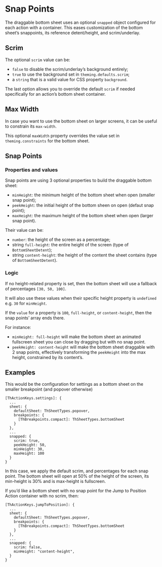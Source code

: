 # Snap Points

The draggable bottom sheet uses an optional `snapped` object configured for each action with a container. This eases customization of the bottom sheet’s snappoints, its reference detent/height, and scrim/underlay. 

## Scrim

The optional `scrim` value can be: 

- `false` to disable the scrim/underlay’s background entirely;
- `true` to use the background set in `theming.defaults.scrim`;
- a `string` that is a valid value for CSS property `background`.

The last option allows you to override the default `scrim` if needed specifically for an action’s bottom sheet container.

## Max Width

In case you want to use the bottom sheet on larger screens, it can be useful to constrain its `max-width`. 

This optional `maxWidth` property overrides the value set in `theming.constraints` for the bottom sheet.

## Snap Points

### Properties and values

Snap points are using 3 optional properties to build the draggable bottom sheet:

- `minHeight`: the minimum height of the bottom sheet when open (smaller snap point);
- `peekHeight`: the initial height of the bottom sheen on open (defaut snap point);
- `maxHeight`: the maximum height of the bottom sheet when open (larger snap point).

Their value can be:

- `number`: the height of the screen as a percentage;
- string `full-height`: the entire height of the screen (type of `BottomSheetDetent`);
- string `content-height`: the height of the content the sheet contains (type of `BottomSheetDetent`).

### Logic

If no height-related property is set, then the bottom sheet will use a fallback of percentages `[30, 50, 100]`.

It will also use these values when their specific height property is `undefined` e.g. `30` for `minHeight`.

If the `value` for a property is `100`, `full-height`, or `content-height`, then the snap points’ array ends there. 

For instance:

- `minHeight: full-height` will make the bottom sheet an animated fullscreen sheet you can close by dragging but with no snap point.
- `peekHeight: content-height` will make the bottom sheet draggable with 2 snap points, effectively transforming the `peekHeight` into the max height, constrained by its content’s. 

## Examples

This would be the configuration for settings as a bottom sheet on the smaller breakpoint (and popover otherwise)

```
[ThActionKeys.settings]: {
  ...
  sheet: {
    defaultSheet: ThSheetTypes.popover,
    breakpoints: {
      [ThBreakpoints.compact]: ThSheetTypes.bottomSheet
    }
  },
  ...
  snapped: {
    scrim: true,
    peekHeight: 50,
    minHeight: 30,
    maxHeight: 100
  }
}
```

In this case, we apply the default scrim, and percentages for each snap point. The bottom sheet will open at 50% of the height of the screen, its min-height is 30% and is max-height is fullscreen.

If you’d like a bottom sheet with no snap point for the Jump to Position Action container with no scrim, then:

```
[ThActionKeys.jumpToPosition]: {
  ...
  sheet: {
    defaultSheet: ThSheetTypes.popover,
    breakpoints: {
      [ThBreakpoints.compact]: ThSheetTypes.bottomSheet
    }
  },
  ...
  snapped: {
    scrim: false,
    minHeight: "content-height",
  }
}
```